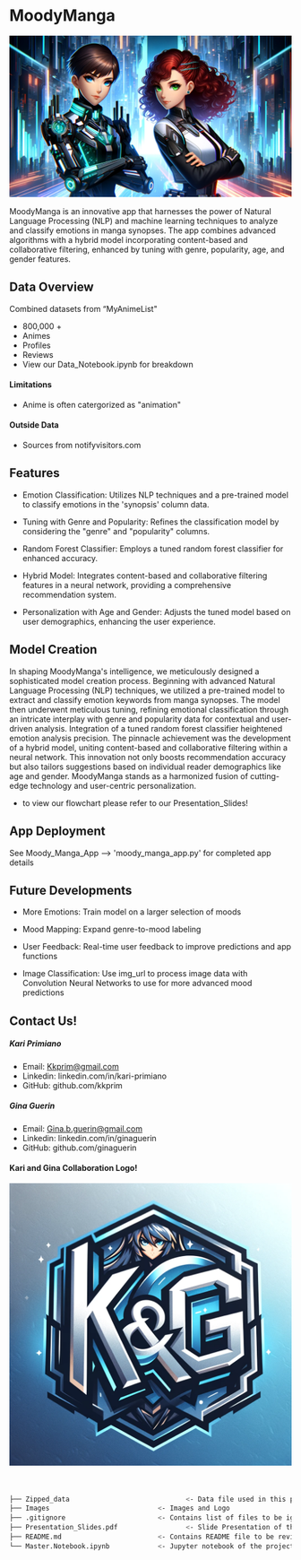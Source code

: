 # MoodyManga #

![Alt text](https://raw.githubusercontent.com/ginaguerin/MoodyManga_Mood_Based_Anime_Playlist_App/b94b9036672915feec5eec5d26c1c3e385634070//images/custom_anime_header2.png)


MoodyManga is an innovative app that harnesses the power of Natural Language Processing (NLP) and machine learning techniques to analyze and classify emotions in manga synopses. The app combines advanced algorithms with a hybrid model incorporating content-based and collaborative filtering, enhanced by tuning with genre, popularity, age, and gender features.


## Data Overview ##

Combined datasets from “MyAnimeList"
- 800,000 +
- Animes
- Profiles
- Reviews
- View our Data_Notebook.ipynb for breakdown

#### Limitations ####

- Anime is often catergorized as "animation"

#### Outside Data ####

- Sources from notifyvisitors.com

## Features ##

- Emotion Classification: Utilizes NLP techniques and a pre-trained model to classify emotions in the 'synopsis' column data.

- Tuning with Genre and Popularity: Refines the classification model by considering the "genre" and "popularity" columns.

- Random Forest Classifier: Employs a tuned random forest classifier for enhanced accuracy.

- Hybrid Model: Integrates content-based and collaborative filtering features in a neural network, providing a comprehensive recommendation system.

- Personalization with Age and Gender: Adjusts the tuned model based on user demographics, enhancing the user experience.


## Model Creation ##

In shaping MoodyManga's intelligence, we meticulously designed a sophisticated model creation process. Beginning with advanced Natural Language Processing (NLP) techniques, we utilized a pre-trained model to extract and classify emotion keywords from manga synopses. The model then underwent meticulous tuning, refining emotional classification through an intricate interplay with genre and popularity data for contextual and user-driven analysis. Integration of a tuned random forest classifier heightened emotion analysis precision. The pinnacle achievement was the development of a hybrid model, uniting content-based and collaborative filtering within a neural network. This innovation not only boosts recommendation accuracy but also tailors suggestions based on individual reader demographics like age and gender. MoodyManga stands as a harmonized fusion of cutting-edge technology and user-centric personalization.

- to view our flowchart please refer to our Presentation_Slides!

## App Deployment ##

See Moody_Manga_App --> 'moody_manga_app.py' for completed app details

## Future Developments ##

- More Emotions: Train model on a larger selection of moods

- Mood Mapping: Expand genre-to-mood labeling

- User Feedback: Real-time user feedback to improve predictions and app functions

- Image Classification: Use img_url to process image data with Convolution Neural Networks to use for more advanced mood predictions

## Contact Us! ##

#####  Kari Primiano #####
- Email: Kkprim@gmail.com
- Linkedin: linkedin.com/in/kari-primiano
- GitHub: github.com/kkprim

##### Gina Guerin #####
- Email: Gina.b.guerin@gmail.com
- Linkedin: linkedin.com/in/ginaguerin
- GitHub: github.com/ginaguerin


#### Kari and Gina Collaboration Logo! ####

![Logo](https://raw.githubusercontent.com/ginaguerin/MoodyManga_Mood_Based_Anime_Playlist_App/b94b9036672915feec5eec5d26c1c3e385634070//images/K_G_Logo.png)


``` bash


├── Zipped_data                             <- Data file used in this project
├── Images                           <- Images and Logo
├── .gitignore                       <- Contains list of files to be ignored from GitHub
├── Presentation_Slides.pdf                 <- Slide Presentation of the project
├── README.md                        <- Contains README file to be reviewed
└── Master.Notebook.ipynb            <- Jupyter notebook of the project containing codes and analysis

```


